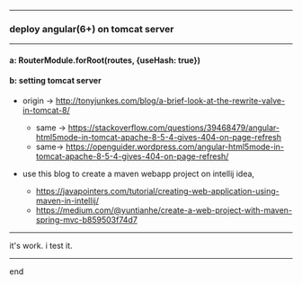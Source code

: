 
---

### deploy angular(6+) on tomcat server

---

#### a: RouterModule.forRoot(routes, {useHash: true})

#### b: setting tomcat server

- origin -> http://tonyjunkes.com/blog/a-brief-look-at-the-rewrite-valve-in-tomcat-8/
    - same -> https://stackoverflow.com/questions/39468479/angular-html5mode-in-tomcat-apache-8-5-4-gives-404-on-page-refresh
    - same-> https://openguider.wordpress.com/angular-html5mode-in-tomcat-apache-8-5-4-gives-404-on-page-refresh/

- use this blog to create a maven webapp project on intellij idea, 
    - https://javapointers.com/tutorial/creating-web-application-using-maven-in-intellij/
    - https://medium.com/@yuntianhe/create-a-web-project-with-maven-spring-mvc-b859503f74d7

---
it's work. i test it.

---
end
